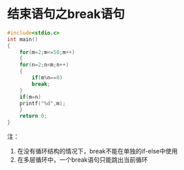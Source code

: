 # 结束语句之break语句 

```c
#include<stdio.c>
int main()
{
    for(m=2;m<=50;m++)
    {
	for(n=2;n<m;n++)
	{
	    if(m%n==0)
	    break;
	}
	if(m=n)
	printf("%d",m);
    }
    return 0;
}
```

注：

1. 在没有循环结构的情况下，break不能在单独的if-else中使用 
2. 在多层循环中，一个break语句只能跳出当前循环 